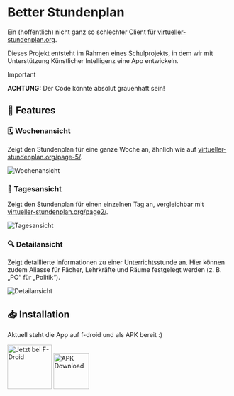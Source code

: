 # Better Stundenplan  

Ein (hoffentlich) nicht ganz so schlechter Client für [virtueller-stundenplan.org](https://virtueller-stundenplan.org).  

Dieses Projekt entsteht im Rahmen eines Schulprojekts, in dem wir mit Unterstützung Künstlicher Intelligenz eine App entwickeln.

> [!IMPORTANT]
> **ACHTUNG:** Der Code könnte absolut grauenhaft sein!  

## 📌 Features  

### 🗓 Wochenansicht  
Zeigt den Stundenplan für eine ganze Woche an, ähnlich wie auf [virtueller-stundenplan.org/page-5/](https://virtueller-stundenplan.org/page-5/).  

![Wochenansicht](https://github.com/user-attachments/assets/06ad1201-7332-4eba-a9a2-a13776e94fe4)  

### 📅 Tagesansicht  
Zeigt den Stundenplan für einen einzelnen Tag an, vergleichbar mit [virtueller-stundenplan.org/page2/](https://virtueller-stundenplan.org/page2/).  

![Tagesansicht](https://github.com/user-attachments/assets/9b4f42ee-1f79-4adc-a010-241c55a718e2)  

### 🔍 Detailansicht  
Zeigt detaillierte Informationen zu einer Unterrichtsstunde an. Hier können zudem Aliasse für Fächer, Lehrkräfte und Räume festgelegt werden (z. B. „PO“ für „Politik“).  

![Detailansicht](https://github.com/user-attachments/assets/c657e582-94c8-47e5-b54b-1425fa59237b)  

## 📥 Installation  
Aktuell steht die App auf f-droid und als APK bereit :)

[<img src="https://f-droid.org/badge/get-it-on-de.png"
alt="Jetzt bei F-Droid"
height="100">](https://f-droid.org/packages/in.eike.better_stundenplan)
[<img src="https://better-stundenplan.eike.in/images/apk-badge.png"
alt="APK Download"
height="80">](https://github.com/LarvenStein/better-stundenplan/releases)